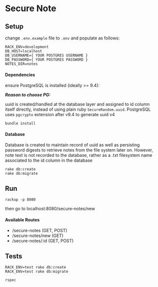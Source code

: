 # Secure Note

## Setup

change `.env.example` file to `.env` and populate as follows:

```dotenv
RACK_ENV=development
DB_HOST=localhost
DB_USERNAME={ YOUR POSTGRES USERNAME }
DB_PASSWORD={ YOUR POSTGRES PASSWORD }
NOTES_DIR=notes
``` 

#### Dependencies

ensure PostgreSQL is installed (ideally >= 9.4):

***Reason to choose PG:***
 
uuid is created/handled at the database layer and assigned to id column itself directly, instead of using plain ruby `SecureRandom.uuid`. 
PostgreSQL uses `pgcrypto` extension after v9.4 to generate uuid v4

```shell
bundle install
```

#### Database

Database is created to maintain record of uuid as well as persisting password digests to retrieve notes from the file system later on.
However, note text is not recorded to the database, rather as a .txt filesystem name associated to the id column in the database

```shell 
rake db:create
rake db:migrate
```

## Run

```shell
rackup -p 8080
```

then go to localhost:8080/secure-notes/new

#### Available Routes

- /secure-notes (GET, POST)
- /secure-notes/new (GET)
- /secure-notes/:id (GET, POST)

## Tests

``` 
RACK_ENV=test rake db:create
RACK_ENV=test rake db:migrate
```

```shell
rspec
```
